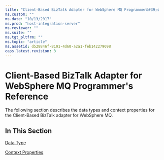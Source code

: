 ```yaml
---
title: "Client-Based BizTalk Adapter for WebSphere MQ Programmer&#39;s Reference2 | Microsoft Docs"
ms.custom: ""
ms.date: "10/13/2017"
ms.prod: "host-integration-server"
ms.reviewer: ""
ms.suite: ""
ms.tgt_pltfrm: ""
ms.topic: "article"
ms.assetid: d528846f-8191-4d60-a2a1-feb142279098
caps.latest.revision: 3
---
```

# Client-Based BizTalk Adapter for WebSphere MQ Programmer&#39;s Reference
The following section describes the data types and context properties for the Client-Based BizTalk adapter for WebSphere MQ.  
  
## In This Section  
 [Data Type](../core/data-type.md)  
  
 [Context Properties](../core/context-properties.md)